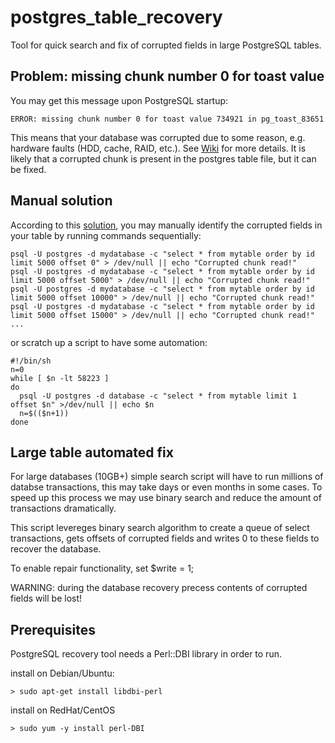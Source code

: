 # postgres_table_recovery
Tool for quick search and fix of corrupted fields in large PostgreSQL tables.

## Problem: missing chunk number 0 for toast value

You may get this message upon PostgreSQL startup:

```
ERROR: missing chunk number 0 for toast value 734921 in pg_toast_83651
```

This means that your database was corrupted due to some reason, e.g. hardware faults (HDD, cache, RAID, etc.). See [Wiki](https://wiki.postgresql.org/wiki/Corruption) for more details. It is likely that a corrupted chunk is present in the postgres table file, but it can be fixed.

## Manual solution

According to this [solution](https://gist.github.com/supix/80f9a6111dc954cf38ee99b9dedf187a), you may manually identify the corrupted fields in your table by running commands sequentially:

```
psql -U postgres -d mydatabase -c "select * from mytable order by id limit 5000 offset 0" > /dev/null || echo "Corrupted chunk read!"
psql -U postgres -d mydatabase -c "select * from mytable order by id limit 5000 offset 5000" > /dev/null || echo "Corrupted chunk read!"
psql -U postgres -d mydatabase -c "select * from mytable order by id limit 5000 offset 10000" > /dev/null || echo "Corrupted chunk read!"
psql -U postgres -d mydatabase -c "select * from mytable order by id limit 5000 offset 15000" > /dev/null || echo "Corrupted chunk read!"
...
```

or scratch up a script to have some automation:

```
#!/bin/sh
n=0
while [ $n -lt 58223 ]
do
  psql -U postgres -d database -c "select * from mytable limit 1 offset $n" >/dev/null || echo $n
  n=$(($n+1))
done
```

## Large table automated fix

For large databases (10GB+) simple search script will have to run millions of databse transactions, this may take days or even months in some cases.
To speed up this process we may use binary search and reduce the amount of transactions dramatically. 

This script levereges binary search algorithm to create a queue of select transactions, gets offsets of corrupted fields and writes 0 to these fields to recover the database. 

To enable repair functionality, set $write = 1;

WARNING: during the database recovery precess contents of corrupted fields will be lost!


## Prerequisites

PostgreSQL recovery tool needs a Perl::DBI library in order to run.

install on Debian/Ubuntu:

```
> sudo apt-get install libdbi-perl
```

install on RedHat/CentOS
```
> sudo yum -y install perl-DBI
```


